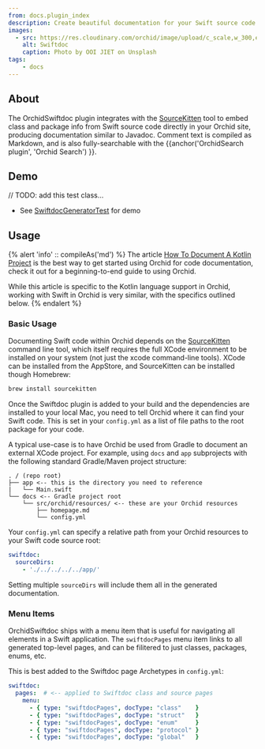 ```yaml
---
from: docs.plugin_index
description: Create beautiful documentation for your Swift source code within Orchid.
images:
  - src: https://res.cloudinary.com/orchid/image/upload/c_scale,w_300,e_blur:150/v1525466545/plugins/swiftdoc.jpg
    alt: Swiftdoc
    caption: Photo by OOI JIET on Unsplash
tags:
    - docs
---
```


## About

The OrchidSwiftdoc plugin integrates with the [SourceKitten](https://github.com/jpsim/SourceKitten) tool to embed class 
and package info from Swift source code directly in your Orchid site, producing documentation similar to Javadoc. 
Comment text is compiled as Markdown, and is also fully-searchable with the 
{{anchor('OrchidSearch plugin', 'Orchid Search') }}.

## Demo

// TODO: add this test class...
- See [SwiftdocGeneratorTest](https://github.com/JavaEden/Orchid/blob/master/plugins/OrchidSwiftdoc/src/test/kotlin/com/eden/orchid/swiftdoc/SwiftdocGeneratorTest.kt) for demo

## Usage

{% alert 'info' :: compileAs('md') %}
The article [How To Document A Kotlin Project](https://dev.to/cjbrooks12/how-to-document-a-kotlin-project-edc) is the 
best way to get started using Orchid for code documentation, check it out for a beginning-to-end guide to using 
Orchid. 

While this article is specific to the Kotlin language support in Orchid, working with Swift in Orchid is very similar, 
with the specifics outlined below.
{% endalert %}

### Basic Usage

Documenting Swift code within Orchid depends on the [SourceKitten](https://github.com/jpsim/SourceKitten) command line
tool, which itself requires the full XCode environment to be installed on your system (not just the xcode command-line 
tools). XCode can be installed from the AppStore, and SourceKitten can be installed though Homebrew:

```bash
brew install sourcekitten
```

Once the Swiftdoc plugin is added to your build and the dependencies are installed to your local Mac, you need to tell 
Orchid where it can find your Swift code. This is set in your `config.yml` as a list of file paths to the root package 
for your code. 

A typical use-case is to have Orchid be used from Gradle to document an external XCode project. For example, 
using `docs` and `app` subprojects with the following standard Gradle/Maven project structure:

```text
. / (repo root)
├── app <-- this is the directory you need to reference
|   └── Main.swift
└── docs <-- Gradle project root
    └── src/orchid/resources/ <-- these are your Orchid resources
        ├── homepage.md
        └── config.yml
```

Your `config.yml` can specify a relative path from your Orchid resources to your Swift code source root:

```yaml
swiftdoc:
  sourceDirs:
    - './../../../../app/'
```

Setting multiple `sourceDirs` will include them all in the generated documentation.

### Menu Items

OrchidSwiftdoc ships with a menu item that is useful for navigating all elements in a Swift application. The 
`swiftdocPages` menu item links to all generated top-level pages, and can be filitered to just classes, packages, enums, 
etc. 

This is best added to the Swiftdoc page Archetypes in `config.yml`:

```yaml
swiftdoc:
  pages:  # <-- applied to Swiftdoc class and source pages
    menu:
      - { type: "swiftdocPages", docType: "class"    }
      - { type: "swiftdocPages", docType: "struct"   }
      - { type: "swiftdocPages", docType: "enum"     }
      - { type: "swiftdocPages", docType: "protocol" }
      - { type: "swiftdocPages", docType: "global"   }
```
